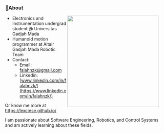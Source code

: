 
### 🌱About
<img src="https://i.giphy.com/media/v1.Y2lkPTc5MGI3NjExemhoM2VzYW5kaWU4bnlubzI4ZHR5dzdzcmxqc2V6MGllOTRmN3U1ZCZlcD12MV9pbnRlcm5hbF9naWZfYnlfaWQmY3Q9Zw/JPcmNWh80RM7f74dOn/giphy.gif" width="300px" align="right">

- Electronics and Instrumentation undergrad student @ Universitas Gadjah Mada
- Humanoid motion programmer at Altair Gadjah Mada Robotic Team 
- Contact:
  - Email: falahnzk@gmail.com
  - Linkedin: [www.linkedin.com/in/falahnzk/](https://www.linkedin.com/in/falahnzk/)

Or know me more at https://lexciese.github.io/

I am passionate about Software Engineering, Robotics, and Control Systems and am actively learning about these fields.
